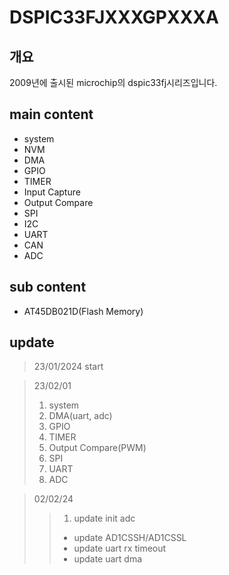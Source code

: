 # DSPIC33FJXXXGPXXXA

## 개요
 2009년에 출시된 microchip의 dspic33fj시리즈입니다.


## main content
- system
- NVM
- DMA
- GPIO
- TIMER
- Input Capture
- Output Compare
- SPI
- I2C
- UART
- CAN
- ADC

## sub content
- AT45DB021D(Flash Memory)

## update
> 23/01/2024 start

> 23/02/01
>1. system
>2. DMA(uart, adc)
>3. GPIO
>4. TIMER
>5. Output Compare(PWM)
>6. SPI
>7. UART
>8. ADC

> 02/02/24
>>1. update init adc
>>* update AD1CSSH/AD1CSSL
>>* update uart rx timeout
>>* update uart dma